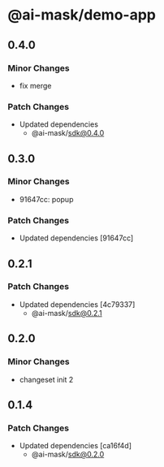 # @ai-mask/demo-app

## 0.4.0

### Minor Changes

- fix merge

### Patch Changes

- Updated dependencies
  - @ai-mask/sdk@0.4.0

## 0.3.0

### Minor Changes

- 91647cc: popup

### Patch Changes

- Updated dependencies [91647cc]

## 0.2.1

### Patch Changes

- Updated dependencies [4c79337]
  - @ai-mask/sdk@0.2.1

## 0.2.0

### Minor Changes

- changeset init 2

## 0.1.4

### Patch Changes

- Updated dependencies [ca16f4d]
  - @ai-mask/sdk@0.2.0
